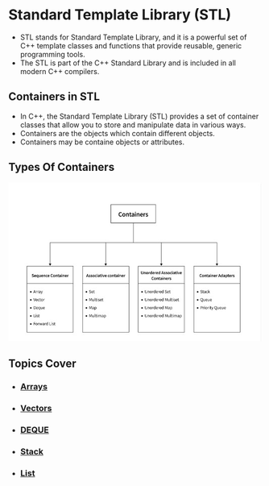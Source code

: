 # Standard Template Library (STL)
- STL stands for Standard Template Library, and it is a powerful set of C++ template classes and functions that provide reusable, generic programming tools.
- The STL is part of the C++ Standard Library and is included in all modern C++ compilers.

## Containers in STL
- In C++, the Standard Template Library (STL) provides a set of container classes that allow you to store and manipulate data in various ways.
- Containers are the objects which contain different objects.
- Containers may be containe objects or attributes.

## Types Of Containers
![image](Images/containers_types.jpeg)

## Topics Cover
- ### [Arrays](Arrays/Docs.md)
- ### [Vectors](Vectors/Docs.md)
- ### [DEQUE](DEQUE/Docs.md)
- ### [Stack](Stack/Docs.md)
- ### [List](List/Docs.md)


